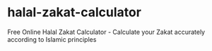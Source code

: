 # halal-zakat-calculator
Free Online Halal Zakat Calculator - Calculate your Zakat accurately according to Islamic principles
